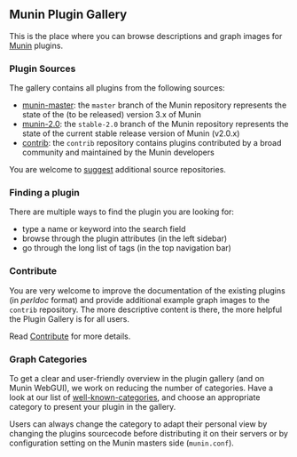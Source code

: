## Munin Plugin Gallery

This is the place where you can browse descriptions and graph images for [Munin](https://munin-monitoring.org) plugins.


### Plugin Sources

The gallery contains all plugins from the following sources:
* [munin-master](/repositories/munin/): the `master` branch of the Munin repository represents the state of the (to be released) version 3.x of Munin
* [munin-2.0](/repositories/munin-2.0/): the `stable-2.0` branch of the Munin repository represents the state of the current stable release version of Munin (v2.0.x)
* [contrib](/repositories/munin-contrib/): the `contrib` repository contains plugins contributed by a broad community and maintained by the Munin developers

You are welcome to [suggest](/contribute/) additional source repositories.


### Finding a plugin

There are multiple ways to find the plugin you are looking for:

* type a name or keyword into the search field
* browse through the plugin attributes (in the left sidebar)
* go through the long list of tags (in the top navigation bar)


### Contribute

You are very welcome to improve the documentation of the existing plugins (in *perldoc* format) and provide additional example graph images to the `contrib` repository. The more descriptive content is there, the more helpful the Plugin Gallery is for all users.

Read [Contribute](/contribute/) for more details.


### Graph Categories

To get a clear and user-friendly overview in the plugin gallery (and on Munin WebGUI), we work on reducing the number of categories. Have a look at our list of [well-known-categories](http://guide.munin-monitoring.org/en/latest/reference/graph-category.html?highlight=gallery#well-known-categories), and choose an appropriate category to present your plugin in the gallery.

Users can always change the category to adapt their personal view by changing the plugins sourcecode before distributing it on their servers or by configuration setting on the Munin masters side (`munin.conf`).
